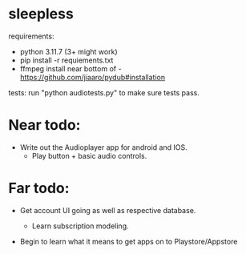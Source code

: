 # sleepless

requirements:
- python 3.11.7 (3+ might work)
- pip install -r requiements.txt
- ffmpeg install near bottom of - https://github.com/jiaaro/pydub#installation

tests:
run "python audiotests.py" to make sure tests pass.

# Near todo: 

- Write out the Audioplayer app for android and IOS.
    - Play button + basic audio controls. 

# Far todo:

- Get account UI going as well as respective database.
    - Learn subscription modeling. 

- Begin to learn what it means to get apps on to Playstore/Appstore